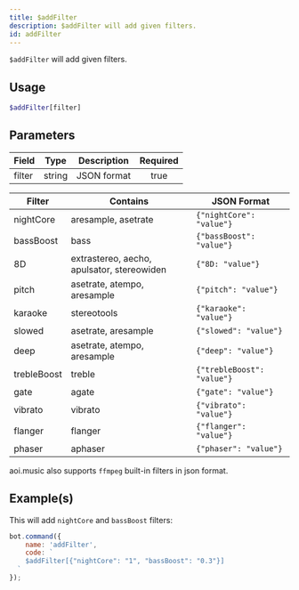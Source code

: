 ```yaml
---
title: $addFilter
description: $addFilter will add given filters.
id: addFilter
---
```


`$addFilter` will add given filters.

## Usage

```php
$addFilter[filter]
```

## Parameters

| Field  | Type   | Description | Required |
|--------|--------|-------------|:--------:|
| filter | string | JSON format |   true   |

| Filter       | Contains                                   | JSON Format                 |
|--------------|--------------------------------------------|-----------------------------|
| nightCore    | aresample, asetrate                        | `{"nightCore": "value"}`    |
| bassBoost    | bass                                       | `{"bassBoost": "value"}`    |
| 8D           | extrastereo, aecho, apulsator, stereowiden | `{"8D: "value"}`            |
| pitch        | asetrate, atempo, aresample                | `{"pitch": "value"}`        |
| karaoke      | stereotools                                | `{"karaoke": "value"}`      |
| slowed       | asetrate, aresample                        | `{"slowed": "value"}`       |
| deep         | asetrate, atempo, aresample                | `{"deep": "value"}`         |
| trebleBoost  | treble                                     | `{"trebleBoost": "value"}`  |
| gate         | agate                                      | `{"gate": "value"}`         |
| vibrato      | vibrato                                    | `{"vibrato": "value"}`      |
| flanger      | flanger                                    | `{"flanger": "value"}`      |
| phaser       | aphaser                                    | `{"phaser": "value"}`       |

aoi.music also supports `ffmpeg` built-in filters in json format.

## Example(s)

This will add `nightCore` and `bassBoost` filters:

```javascript
bot.command({
    name: 'addFilter',
    code: `
    $addFilter[{"nightCore": "1", "bassBoost": "0.3"}]
  `
});
```
